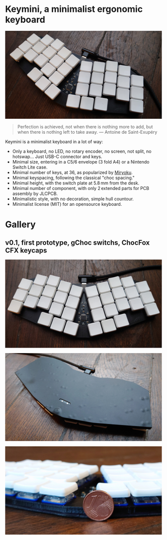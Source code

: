 # Keymini, a minimalist ergonomic keyboard

![Keymini](images/keymini.jpg)

> Perfection is achieved, not when there is nothing more to add, but
> when there is nothing left to take away. ― Antoine de Saint-Exupéry

Keymini is a minimalist keyboard in a lot of way:
* Only a keyboard, no LED, no rotary encoder, no screen, not split, no
  hotswap… Just USB-C connector and keys.
* Minimal size, entering in a C5/6 envelope (3 fold A4) or a Nintendo
  Switch Lite case.
* Minimal number of keys, at 36, as popularized by
  [Miryoku](https://github.com/manna-harbour/miryoku).
* Minimal keyspacing, following the classical "choc spacing."
* Minimal height, with the switch plate at 5.8 mm from the desk.
* Minimal number of component, with only 2 extended parts for PCB
  assembly by JLCPCB.
* Minimalistic style, with no decoration, simple hull countour.
* Minimalist license (MIT) for an opensource keyboard.

# Gallery

## v0.1, first prototype, gChoc switchs, ChocFox CFX keycaps

![front](images/keymini-front.jpg)

![back](images/keymini-back.jpg)

![side](images/keymini-side.jpg)
